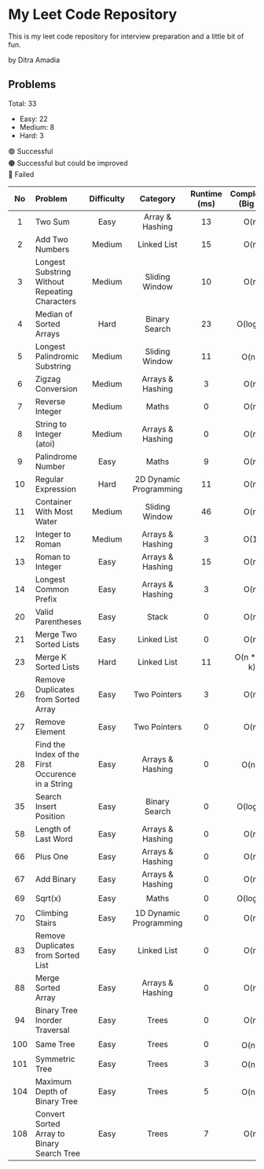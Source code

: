 # My Leet Code Repository
This is my leet code repository for interview preparation and a little bit of fun. <br/>

by Ditra Amadia <br />

## Problems
Total: 33
- Easy: 22
- Medium: 8
- Hard: 3

🟢 Successful <br />
🟠 Successful but could be improved <br />
🔴 Failed <br />

| No | Problem | Difficulty | Category | Runtime (ms) | Complexity (Big O) | Language | Status |
| :---: | :--- | :---: | :---: | :---: | :---: | :---: | :---: |
| 1 | Two Sum | Easy | Array & Hashing | 13 | O(n) | ![Cpp][Cpp.cpp] | 🟢 |
| 2 | Add Two Numbers | Medium | Linked List | 15 | O(n) | ![Cpp][Cpp.cpp] | 🟢 |
| 3 | Longest Substring Without Repeating Characters | Medium | Sliding Window | 10 | O(n) | ![Cpp][Cpp.cpp] | 🟢 |
| 4 | Median of Sorted Arrays | Hard | Binary Search | 23 | O(log n) | ![Cpp][Cpp.cpp] | 🟢 |
| 5 | Longest Palindromic Substring | Medium | Sliding Window | 11 | O(n<sup>2</sup>) | ![Cpp][Cpp.cpp] | 🟢 |
| 6  | Zigzag Conversion | Medium | Arrays & Hashing | 3 | O(n) | ![Cpp][Cpp.cpp] | 🟢 |
| 7  | Reverse Integer | Medium | Maths | 0 | O(n) | ![Cpp][Cpp.cpp] | 🟢 |
| 8  | String to Integer (atoi) | Medium | Arrays & Hashing | 0 | O(n) | ![Cpp][Cpp.cpp] | 🟢 |
| 9 | Palindrome Number | Easy | Maths | 9 | O(n) | ![Cpp][Cpp.cpp] | 🟢 |
| 10 | Regular Expression | Hard | 2D Dynamic Programming | 11 | O(n) | ![Cpp][Cpp.cpp] | 🟢 |
| 11 | Container With Most Water | Medium | Sliding Window | 46 | O(n) | ![Cpp][Cpp.cpp] | 🟢 |
| 12 | Integer to Roman | Medium | Arrays & Hashing | 3 | O(1) | ![Cpp][Cpp.cpp] | 🟢 |
| 13 | Roman to Integer | Easy | Arrays & Hashing | 15 | O(n) | ![Cpp][Cpp.cpp] | 🟢 |
| 14 | Longest Common Prefix | Easy | Arrays & Hashing | 3 | O(n) | ![Cpp][Cpp.cpp] | 🟢 |
| 20 | Valid Parentheses | Easy | Stack | 0 | O(n) | ![Cpp][Cpp.cpp] | 🟢 |
| 21 | Merge Two Sorted Lists | Easy | Linked List | 0 | O(n) | ![Cpp][Cpp.cpp] | 🟢 |
| 23 | Merge K Sorted Lists | Hard | Linked List | 11 | O(n * log k) | ![Cpp][Cpp.cpp] | 🟢 |
| 26 | Remove Duplicates from Sorted Array | Easy | Two Pointers | 3 | O(n) | ![Cpp][Cpp.cpp] | 🟢 |
| 27 | Remove Element | Easy | Two Pointers | 0 | O(n) | ![Cpp][Cpp.cpp] | 🟢 |
| 28 | Find the Index of the First Occurence in a String | Easy | Arrays & Hashing | 0 | O(n<sup>2</sup>) | ![Cpp][Cpp.cpp] | 🟢 |
| 35 | Search Insert Position | Easy | Binary Search | 0 | O(log n) | ![Cpp][Cpp.cpp] | 🟢 |
| 58 | Length of Last Word | Easy | Arrays & Hashing | 0 | O(n) | ![Cpp][Cpp.cpp] | 🟢 |
| 66 | Plus One | Easy | Arrays & Hashing | 0 | O(n) | ![Cpp][Cpp.cpp] | 🟢 |
| 67 | Add Binary | Easy | Arrays & Hashing | 0 | O(n) | ![Cpp][Cpp.cpp] | 🟢 |
| 69 | Sqrt(x) | Easy | Maths | 0 | O(log n) | ![Cpp][Cpp.cpp] | 🟢 |
| 70 | Climbing Stairs | Easy | 1D Dynamic Programming | 0 | O(n) | ![Cpp][Cpp.cpp] | 🟢 |
| 83 | Remove Duplicates from Sorted List | Easy | Linked List | 0 | O(n) | ![Cpp][Cpp.cpp] | 🟢 |
| 88 | Merge Sorted Array | Easy | Arrays & Hashing | 0 | O(n) | ![Cpp][Cpp.cpp] | 🟢 |
| 94 | Binary Tree Inorder Traversal | Easy | Trees | 0 | O(n) | ![Cpp][Cpp.cpp] | 🟢 |
| 100 | Same Tree | Easy | Trees | 0 | O(n<sup>2</sup>) | ![Cpp][Cpp.cpp] | 🟢 |
| 101 | Symmetric Tree | Easy | Trees | 3 | O(n<sup>2</sup>) | ![Cpp][Cpp.cpp] | 🟠 |
| 104 | Maximum Depth of Binary Tree | Easy | Trees | 5 | O(n<sup>2</sup>) | ![Cpp][Cpp.cpp] | 🟠 |
| 108 | Convert Sorted Array to Binary Search Tree | Easy | Trees | 7 | O(n) | ![Cpp][Cpp.cpp] | 🟢 |

<!-- MARKDOWN LINKS & IMAGES -->
<!-- https://www.markdownguide.org/basic-syntax/#reference-style-links -->
[Cpp.cpp]: https://img.shields.io/badge/c++-%2300599C.svg?style=for-the-badge&logo=c%2B%2B&logoColor=white